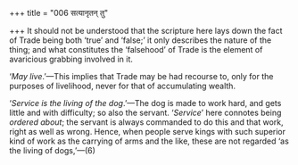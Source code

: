 +++
title = "006 सत्यानृतन् तु"

+++
It should not be understood that the scripture here lays down the fact
of Trade being both ‘true’ and ‘false;’ it only describes the nature of
the thing; and what constitutes the ‘falsehood’ of Trade is the element
of avaricious grabbing involved in it.

‘*May live*.’—This implies that Trade may be had recourse to, only for
the purposes of livelihood, never for that of accumulating wealth.

‘*Service is the living* *of* *the dog*.’—The dog is made to work hard,
and gets little and with difficulty; so also the servant. ‘*Service*’
here connotes being *ordered about*; the servant is always commanded to
do this and that work, right as well as wrong. Hence, when people serve
kings with such superior kind of work as the carrying of arms and the
like, these are not regarded ‘as the living of dogs,’—(6)


